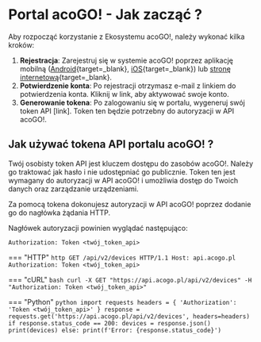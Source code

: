 # Portal acoGO! - Jak zacząć ?

Aby rozpocząć korzystanie z Ekosystemu acoGO!, należy wykonać kilka kroków:

1. **Rejestracja**: Zarejestruj się w systemie acoGO! poprzez aplikację mobilną ([Android](https://play.google.com/store/apps/details?id=pl.aco.acogo){target=_blank}, [iOS](https://apps.apple.com/pl/app/acogo-2-0/id1544715142?l=pl){target=_blank}) lub [stronę internetową](https://portal.acogo.pl){target=_blank}.
2. **Potwierdzenie konta**: Po rejestracji otrzymasz e-mail z linkiem do potwierdzenia konta. Kliknij w link, aby aktywować swoje konto.
3. **Generowanie tokena**: Po zalogowaniu się w portalu, wygeneruj swój token API [link]. Token ten będzie potrzebny do autoryzacji w API acoGO!.

## Jak używać tokena API portalu acoGO! ?

Twój osobisty token API jest kluczem dostępu do zasobów acoGO!. Należy go traktować jak hasło i nie udostępniać go publicznie. Token ten jest wymagany do autoryzacji w API acoGO! i umożliwia dostęp do Twoich danych oraz zarządzanie urządzeniami.

Za pomocą tokena dokonujesz autoryzacji w API acoGO! poprzez dodanie go do nagłówka żądania HTTP. 

Nagłówek autoryzacji powinien wyglądać następująco:

```
Authorization: Token <twój_token_api>
```

=== "HTTP"
    ```http
    GET /api/v2/devices HTTP/1.1
    Host: api.acogo.pl
    Authorization: Token <twój_token_api>
    ```

=== "cURL"
    ```bash
    curl -X GET "https://api.acogo.pl/api/v2/devices" -H "Authorization: Token <twój_token_api>"
    ```

=== "Python"
    ```python
    import requests
    headers = {
        'Authorization': 'Token <twój_token_api>'
    }
    response = requests.get('https://api.acogo.pl/api/v2/devices', headers=headers)
    if response.status_code == 200:
        devices = response.json()
        print(devices)
    else:
        print(f'Error: {response.status_code}')
    ```
